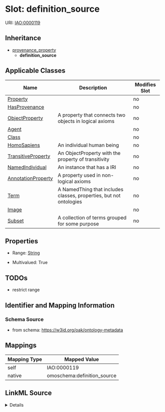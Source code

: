 

# Slot: definition_source



URI: [IAO:0000119](http://purl.obolibrary.org/obo/IAO_0000119)




## Inheritance

* [provenance_property](provenance_property.md)
    * **definition_source**






## Applicable Classes

| Name | Description | Modifies Slot |
| --- | --- | --- |
| [Property](Property.md) |  |  no  |
| [HasProvenance](HasProvenance.md) |  |  no  |
| [ObjectProperty](ObjectProperty.md) | A property that connects two objects in logical axioms |  no  |
| [Agent](Agent.md) |  |  no  |
| [Class](Class.md) |  |  no  |
| [HomoSapiens](HomoSapiens.md) | An individual human being |  no  |
| [TransitiveProperty](TransitiveProperty.md) | An ObjectProperty with the property of transitivity |  no  |
| [NamedIndividual](NamedIndividual.md) | An instance that has a IRI |  no  |
| [AnnotationProperty](AnnotationProperty.md) | A property used in non-logical axioms |  no  |
| [Term](Term.md) | A NamedThing that includes classes, properties, but not ontologies |  no  |
| [Image](Image.md) |  |  no  |
| [Subset](Subset.md) | A collection of terms grouped for some purpose |  no  |







## Properties

* Range: [String](String.md)

* Multivalued: True





## TODOs

* restrict range

## Identifier and Mapping Information







### Schema Source


* from schema: https://w3id.org/oak/ontology-metadata




## Mappings

| Mapping Type | Mapped Value |
| ---  | ---  |
| self | IAO:0000119 |
| native | omoschema:definition_source |




## LinkML Source

<details>
```yaml
name: definition_source
todos:
- restrict range
in_subset:
- obi permitted profile
from_schema: https://w3id.org/oak/ontology-metadata
rank: 1000
is_a: provenance_property
slot_uri: IAO:0000119
alias: definition_source
domain_of:
- HasProvenance
range: string
multivalued: true

```
</details>